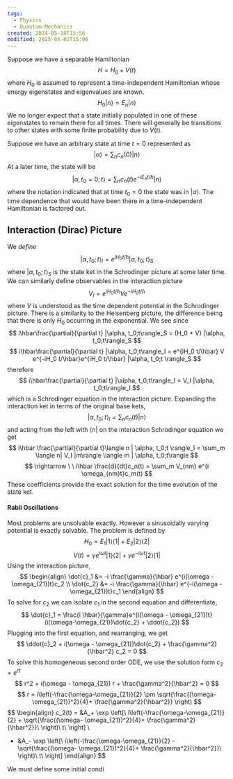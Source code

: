 ```yaml
---
tags:
  - Physics
  - Quantum-Mechanics
created: 2024-05-10T15:56
modified: 2025-04-02T15:06
---
```

Suppose we have a separable Hamiltonian
$$
H = H_0 + V(t)
$$
where $H_0$ is assumed to represent a time-independent Hamiltonian whose energy eigenstates and eigenvalues are known. 
$$
H_0 |n\rangle = E_n |n\rangle
$$
We no longer expect that a state initially populated in one of these eigenstates to remain there for all times. There will generally be transitions to other states with some finite probability due to $V(t)$. 

Suppose we have an arbitrary state at time $t=0$ represented as
$$
|\alpha\rangle = \sum_n c_n(0)|n\rangle
$$
At a later time, the state will be 
$$
|\alpha, t_0=0; t\rangle = \sum_{n}c_n(t) e^{-iE_n t/\hbar}|n\rangle
$$
where the notation indicated that at time $t_0=0$ the state was in $|\alpha\rangle$. The time dependence that would have been there in a time-independent Hamiltonian is factored out. 
## Interaction (Dirac) Picture
We _define_ 
$$
|\alpha, t_0;t\rangle_I = e^{iH_0 t/\hbar}|\alpha, t_0;t \rangle_S
$$
where $|\alpha, t_0;t \rangle_S$ is the state ket in the Schrodinger picture at some later time. We can similarly define observables in the interaction picture
$$
V_I = e^{iH_0 t/\hbar} V e^{-iH_0 t/\hbar}
$$
where $V$ is understood as the time dependent potential in the Schrodinger picture. There is a similarity to the Heisenberg picture, the difference being that there is only $H_0$ occurring in the exponential. We see since
$$
i\hbar\frac{\partial}{\partial t} |\alpha, t_0;t\rangle_S = (H_0 + V)  |\alpha, t_0;t\rangle_S
$$
$$
i\hbar\frac{\partial}{\partial t} |\alpha, t_0;t\rangle_I = e^{iH_0 t/\hbar}  V e^{-iH_0 t/\hbar}e^{iH_0 t/\hbar} |\alpha, t_0;t \rangle_S
$$
therefore
$$
i\hbar\frac{\partial}{\partial t} |\alpha, t_0;t\rangle_I = V_I  |\alpha, t_0;t\rangle_I
$$
which is a Schrodinger equation in the interaction picture. Expanding the interaction ket in terms of the original base kets,
$$
|\alpha, t_0; t\rangle_I = \sum_n c_n(t)|n\rangle
$$
and acting from the left with $\langle n|$ on the interaction Schrodinger equation we get
$$
i\hbar \frac{\partial}{\partial t}\langle n | \alpha, t_0;t \rangle_I = \sum_m \langle n| V_I |m\rangle \langle m | \alpha, t_0;t\rangle
$$
$$
\rightarrow \ \  i\hbar \frac{d}{dt}c_n(t) = \sum_m V_{nm} e^{i \omega_{nm}t}c_m(t)
$$
These coefficients provide the exact solution for the time evolution of the state ket.
#### Rabii Oscillations
Most problems are unsolvable exactly. However a sinusoidally varying potential is exactly solvable. The problem is defined by
$$
H_0 = E_1 |1\rangle \langle 1| + E_2 |2\rangle \langle 2|
$$
$$
V(t) = \gamma e^{i\omega t} |1 \rangle \langle2 | + \gamma e^{-i\omega t} |2 \rangle\langle 1|
$$
Using the interaction picture,
$$
\begin{align}
\dot{c}_1 &= -i \frac{\gamma}{\hbar} e^{i(\omega - \omega_{21})t}c_2 \\
\dot{c_2} &= -i \frac{\gamma}{\hbar} e^{-i(\omega - \omega_{21})t}c_1
\end{align}
$$
To solve for $c_2$ we can isolate $c_1$ in the second equation and differentiate,
$$
\dot{c}_1 = \frac{i \hbar}{\gamma}e^{i(\omega - \omega_{21})t}(i(\omega-\omega_{21})\dot{c_2} + \ddot{c_2})
$$
Plugging into the first equation, and rearranging, we get
$$
\ddot{c}_2 + i(\omega - \omega_{21})\dot{c_2} + \frac{\gamma^2}{\hbar^2} c_2 = 0
$$
To solve this homogeneous second order ODE, we use the solution form $c_2 = e^{rt}$ 
$$
r^2 + i(\omega - \omega_{21}) r + \frac{\gamma^2}{\hbar^2} = 0
$$
$$
r = i\left(-\frac{\omega-\omega_{21}}{2} \pm \sqrt{\frac{(\omega-
\omega_{21})^2}{4}+ \frac{\gamma^2}{\hbar^2}} \right)
$$
$$
\begin{align}
c_2(t) = &A_+ \exp \left[\ i\left(-\frac{\omega-\omega_{21}}{2} + \sqrt{\frac{(\omega-
\omega_{21})^2}{4}+ \frac{\gamma^2}{\hbar^2}}\ \right)\ t\ \right] \\
+ &A_- \exp \left[\ i\left(-\frac{\omega-\omega_{21}}{2} - \sqrt{\frac{(\omega-
\omega_{21})^2}{4}+ \frac{\gamma^2}{\hbar^2}}\ \right)\ t\  \right]
\end{align}
$$

We must define some initial condi



